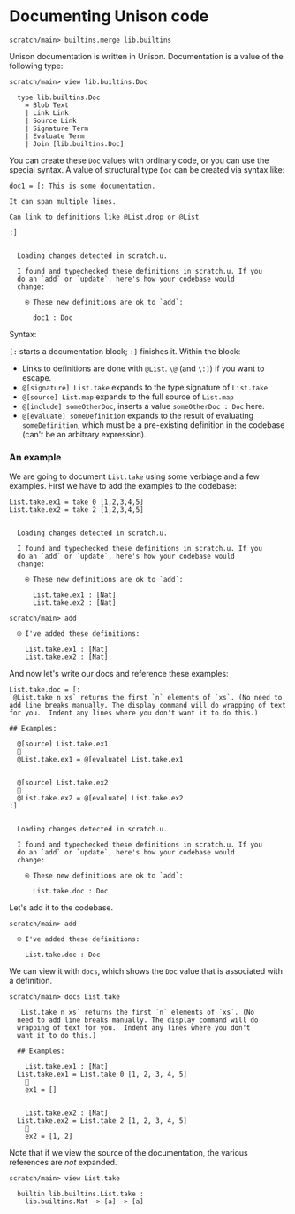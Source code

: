 # Documenting Unison code

``` ucm :hide
scratch/main> builtins.merge lib.builtins
```

Unison documentation is written in Unison. Documentation is a value of the following type:

``` ucm
scratch/main> view lib.builtins.Doc

  type lib.builtins.Doc
    = Blob Text
    | Link Link
    | Source Link
    | Signature Term
    | Evaluate Term
    | Join [lib.builtins.Doc]
```

You can create these `Doc` values with ordinary code, or you can use the special syntax. A value of structural type `Doc` can be created via syntax like:

``` unison
doc1 = [: This is some documentation.

It can span multiple lines.

Can link to definitions like @List.drop or @List

:]
```

``` ucm :added-by-ucm

  Loading changes detected in scratch.u.

  I found and typechecked these definitions in scratch.u. If you
  do an `add` or `update`, here's how your codebase would
  change:

    ⍟ These new definitions are ok to `add`:
    
      doc1 : Doc
```

Syntax:

`[:` starts a documentation block; `:]` finishes it. Within the block:

  - Links to definitions are done with `@List`. `\@` (and `\:]`) if you want to escape.
  - `@[signature] List.take` expands to the type signature of `List.take`
  - `@[source] List.map` expands to the full source of `List.map`
  - `@[include] someOtherDoc`, inserts a value `someOtherDoc : Doc` here.
  - `@[evaluate] someDefinition` expands to the result of evaluating `someDefinition`, which must be a pre-existing definition in the codebase (can't be an arbitrary expression).

### An example

We are going to document `List.take` using some verbiage and a few examples. First we have to add the examples to the codebase:

``` unison
List.take.ex1 = take 0 [1,2,3,4,5]
List.take.ex2 = take 2 [1,2,3,4,5]
```

``` ucm :added-by-ucm

  Loading changes detected in scratch.u.

  I found and typechecked these definitions in scratch.u. If you
  do an `add` or `update`, here's how your codebase would
  change:

    ⍟ These new definitions are ok to `add`:
    
      List.take.ex1 : [Nat]
      List.take.ex2 : [Nat]
```

``` ucm
scratch/main> add

  ⍟ I've added these definitions:

    List.take.ex1 : [Nat]
    List.take.ex2 : [Nat]
```

And now let's write our docs and reference these examples:

``` unison
List.take.doc = [:
`@List.take n xs` returns the first `n` elements of `xs`. (No need to add line breaks manually. The display command will do wrapping of text for you.  Indent any lines where you don't want it to do this.)

## Examples:

  @[source] List.take.ex1
  🔽
  @List.take.ex1 = @[evaluate] List.take.ex1


  @[source] List.take.ex2
  🔽
  @List.take.ex2 = @[evaluate] List.take.ex2
:]
```

``` ucm :added-by-ucm

  Loading changes detected in scratch.u.

  I found and typechecked these definitions in scratch.u. If you
  do an `add` or `update`, here's how your codebase would
  change:

    ⍟ These new definitions are ok to `add`:
    
      List.take.doc : Doc
```

Let's add it to the codebase.

``` ucm
scratch/main> add

  ⍟ I've added these definitions:

    List.take.doc : Doc
```

We can view it with `docs`, which shows the `Doc` value that is associated with a definition.

``` ucm
scratch/main> docs List.take

  `List.take n xs` returns the first `n` elements of `xs`. (No 
  need to add line breaks manually. The display command will do 
  wrapping of text for you.  Indent any lines where you don't 
  want it to do this.)

  ## Examples:

    List.take.ex1 : [Nat]
  List.take.ex1 = List.take 0 [1, 2, 3, 4, 5]
    🔽
    ex1 = []


    List.take.ex2 : [Nat]
  List.take.ex2 = List.take 2 [1, 2, 3, 4, 5]
    🔽
    ex2 = [1, 2]
```

Note that if we view the source of the documentation, the various references are *not* expanded.

``` ucm
scratch/main> view List.take

  builtin lib.builtins.List.take :
    lib.builtins.Nat -> [a] -> [a]
```
